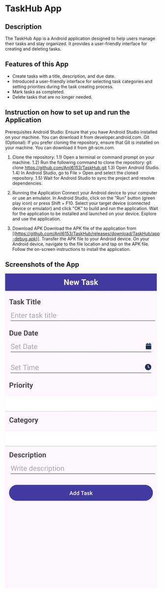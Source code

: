 # TaskHub App

## Description

The TaskHub App is a Android application designed to help users manage their tasks and stay organized. It provides a user-friendly interface for creating and deleting tasks.

## Features of this App
- Create tasks with a title, description, and due date.
- Introduced a user-friendly interface for selecting task categories and setting priorities during the task creating process.
- Mark tasks as completed.
- Delete tasks that are no longer needed.

## Instruction on how to set up and run the Application
Prerequisites
Android Studio: Ensure that you have Android Studio installed on your machine. You can download it from developer.android.com.
Git (Optional): If you prefer cloning the repository, ensure that Git is installed on your machine. You can download it from git-scm.com.

1. Clone the repository:
    1.1) Open a terminal or command prompt on your machine.
    1.2) Run the following command to clone the repository:
         git clone https://github.com/Anil6153/TaskHub.git
     1.3) Open Android Studio.
     1.4) In Android Studio, go to File > Open and select the cloned repository.
     1.5) Wait for Android Studio to sync the project and resolve dependencies.
   
2. Running the Application
    Connect your Android device to your computer or use an emulator.
    In Android Studio, click on the "Run" button (green play icon) or press Shift + F10.
    Select your target device (connected device or emulator) and click "OK" to build and run the application.
    Wait for the application to be installed and launched on your device.
    Explore and use the application.

3. Download APK
  Download the APK file of the application from [(https://github.com/Anil6153/TaskHub/releases/download/TaskHub/app-debug.apk)].
  Transfer the APK file to your Android device.
  On your Android device, navigate to the file location and tap on the APK file.
  Follow the on-screen instructions to install the application.


## Screenshots of the App
  
  <img src="ScreenShots/add new task.jpeg">


